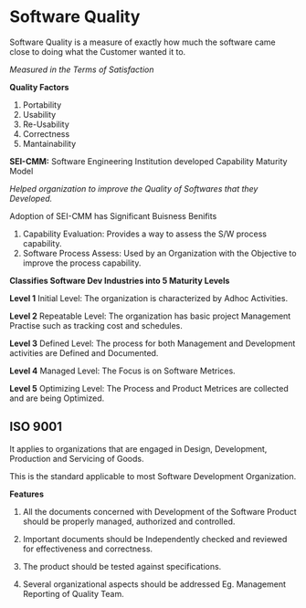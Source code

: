# Software Quality

Software Quality is a measure of exactly how much the software came close to doing what the Customer wanted it to.

*Measured in the Terms of Satisfaction*

**Quality Factors**

1. Portability
2. Usability
3. Re-Usability
4. Correctness
5. Mantainability

**SEI-CMM:** Software Engineering Institution developed Capability Maturity Model

*Helped organization to improve the Quality of Softwares that they Developed.*

Adoption of SEI-CMM has Significant Buisness Benifits

1. Capability Evaluation: Provides a way to assess the S/W process capability. 
2. Software Process Assess: Used by an Organization with the Objective to improve the process capability.

**Classifies Software Dev Industries into 5 Maturity Levels**

**Level 1** Initial Level: The organization is characterized by Adhoc Activities.

**Level 2** Repeatable Level: The organization has basic project Management Practise such as tracking cost and schedules.

**Level 3** Defined Level: The process for both Management and Development activities are Defined and Documented.

**Level 4** Managed Level: The Focus is on Software Metrices.

**Level 5** Optimizing Level: The Process and Product Metrices are collected and are being Optimized.

## ISO 9001

It applies to organizations that are engaged in Design, Development, Production and Servicing of Goods.

This is the standard applicable to most Software Development Organization.

**Features**

1. All the documents concerned with Development of the Software Product should be properly managed, authorized and controlled.

2. Important documents should be Independently checked and reviewed for effectiveness and correctness.

3. The product should be tested against specifications.

4. Several organizational aspects should be addressed Eg. Management Reporting of Quality Team.